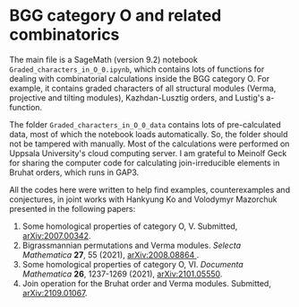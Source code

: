 # BGG category O and related combinatorics

The main file is a SageMath (version 9.2) notebook `Graded_characters_in_O_0.ipynb`, which contains lots of functions for dealing with combinatorial calculations inside the BGG category O. For example, it contains graded characters of all structural modules (Verma, projective and tilting modules), Kazhdan-Lusztig orders, and Lustig's a-function.

The folder `Graded_characters_in_O_0_data` contains lots of pre-calculated data, most of which the notebook loads automatically. So, the folder should not be tampered with manually. Most of the calculations were performed on Uppsala University's cloud computing server. I am grateful to Meinolf Geck for sharing the computer code for calculating join-irreducible elements in Bruhat orders, which runs in GAP3.

All the codes here were written to help find examples, counterexamples and conjectures, in joint works with Hankyung Ko and Volodymyr Mazorchuk presented in the following papers:
1. Some homological properties of category O, V. Submitted, [arXiv:2007.00342](https://arxiv.org/abs/2007.00342).
2. Bigrassmannian permutations and Verma modules. *Selecta Mathematica* **27**, 55 (2021), [arXiv:2008.08864
](https://arxiv.org/abs/2008.08864).     
3. Some homological properties of category O, VI. *Documenta Mathematica* **26**, 1237-1269 (2021), [arXiv:2101.05550](https://arxiv.org/abs/2101.05550).
4. Join operation for the Bruhat order and Verma modules. Submitted, [arXiv:2109.01067](https://arxiv.org/abs/2109.01067).

